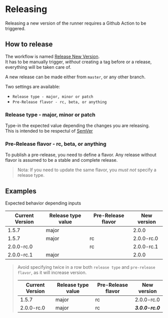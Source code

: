 # Releasing

Releasing a new version of the runner requires a Github Action to be triggered.

## How to release

The workflow is named [Release New Version](../../actions/workflows/release.yml).\
It has to be manually trigger, *without* creating a tag before or a release, everything will be taken care of.

A new release can be made either from `master`, or any other branch.

Two settings are available:
- `Release type - major, minor or patch`
- `Pre-Release flavor - rc, beta, or anything`

### Release type - major, minor or patch

Type-in the expected value depending the changes you are releasing.\
This is intended to be respectul of [SemVer](https://semver.org/)

### Pre-Release flavor - rc, beta, or anything

To publish a pre-release, you need to define a flavor. Any release without flavor is assumed to be a stable and complete release.

> Nota:
>   If you need to update the same flavor, you *must not* specify a release type.

## Examples

Expected behavior depending inputs

| Current Version | Release type value | Pre-Release flavor | New version |
| --- | --- | --- | --- |
| 1.5.7 | major | | 2.0.0 |
| 1.5.7 | major | rc | 2.0.0-rc.0 |
| 2.0.0-rc.0 |  | rc | 2.0.0-rc.1 |
| 2.0.0-rc.1 | major | | 2.0.0 |


> Avoid specifying twice in a row both `release type` and `pre-release flavor`, as it will increase version.
>
> | Current Version | Release type value | Pre-Release flavor | New version |
> | --- | --- | --- | --- |
> | 1.5.7 | major | rc | 2.0.0-rc.0 |
> | 2.0.0-rc.0 | major | rc | ***3.0.0-rc.0*** |
